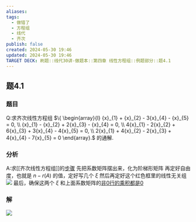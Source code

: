 ```yaml
---
aliases: 
tags:
  - 做错了
  - 方程组
  - 线代
  - 齐次
publish: false
created: 2024-05-30 19:46
updated: 2024-05-30 19:46
TARGET DECK: 刷题::线代30讲-做题本::第四章 线性方程组::例题部分::题4.1
---
```

## 题4.1
### 题目
Q:求齐次线性方程组 $\{  \begin{array}{l} {x}_{1} + {x}_{2} - 3{x}_{4} - {x}_{5} = 0, \\  {x}_{1} - {x}_{2} + 2{x}_{3} - {x}_{4} = 0, \\  4{x}_{1} - 2{x}_{2} + 6{x}_{3} + 3{x}_{4} - 4{x}_{5} = 0, \\  2{x}_{1} + 4{x}_{2} - 2{x}_{3} + 4{x}_{4} - 7{x}_{5} = 0 \end{array}.$ 的通解.
### 分析
A:求[[齐次线性方程组]]的[步骤](https://youtu.be/L7G2OQe4cqo?list=PLH_SiDrNHIUTqSSyR3pRlXc-y_uUhblAA&t=1508)
先把系数矩阵摆出来，化为阶梯形矩阵 
再定好自由度，也就是 $n-r(A)$ 的值，定好写几个 $\xi$
然后再定好这个红色框里的线性无关组 
![](https://img.hwenyi.live/202405302030596.webp)
最后，确保这两个 $\xi$ 和上面系数矩阵的[非0行的乘积都是0](https://youtu.be/L7G2OQe4cqo?list=PLH_SiDrNHIUTqSSyR3pRlXc-y_uUhblAA&t=2519)
### 解
![](https://img.hwenyi.live/202405302031014.webp)


